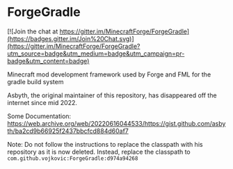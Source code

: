 ForgeGradle
===========

[![Join the chat at https://gitter.im/MinecraftForge/ForgeGradle](https://badges.gitter.im/Join%20Chat.svg)](https://gitter.im/MinecraftForge/ForgeGradle?utm_source=badge&utm_medium=badge&utm_campaign=pr-badge&utm_content=badge)

Minecraft mod development framework used by Forge and FML for the gradle build system

Asbyth, the original maintainer of this repository, has disappeared off the internet since mid 2022. 

Some Documentation:
https://web.archive.org/web/20220616044533/https://gist.github.com/asbyth/ba2cd9b66925f2437bbcfcd884d60af7

Note:
Do not follow the instructions to replace the classpath with his repository as it is now deleted.
Instead, replace the classpath to ``com.github.vojkovic:ForgeGradle:d974a94268``
